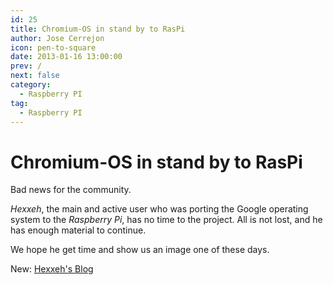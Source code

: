 ```yaml
---
id: 25
title: Chromium-OS in stand by to RasPi
author: Jose Cerrejon
icon: pen-to-square
date: 2013-01-16 13:00:00
prev: /
next: false
category:
  - Raspberry PI
tag:
  - Raspberry PI
---
```


# Chromium-OS in stand by to RasPi

Bad news for the community.

*Hexxeh*, the main and active user who was porting the Google operating system to the *Raspberry Pi*, has no time to the project. All is not lost, and he has enough material to continue.

We hope he get time and show us an image one of these days.

New: [Hexxeh's Blog](http://blog.hexxeh.net/)